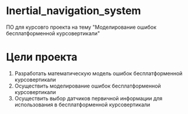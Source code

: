 # Inertial_navigation_system
ПО для курсовго проекта на тему "Моделирование ошибок бесплатформенной курсовертикали"
# Цели проекта
1)	Разработать математическую модель ошибок бесплатформенной курсовертикали
2)	Осуществить моделирование ошибок бесплатформенной курсовертикали
3)	Осуществить выбор датчиков первичной информации для использования в бесплатформенной курсовертикали

